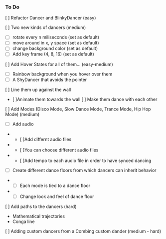 ### To Do

[ ] Refactor Dancer and BlinkyDancer (easy)

[ ] Two new kinds of dancers (medium)
- [ ] rotate every n miliseconds (set as default)
- [ ] move around in x, y space (set as default)
- [ ] change background color (set as default)
- [ ] Add key frame (4, 8, 16) (set as default)

[ ] Add Hover States for all of them... (easy-medium)
- [ ] Rainbow background when you hover over them
- [ ] A ShyDancer that avoids the pointer

[ ] Line them up against the wall
- [ ]Animate them towards the wall
[ ] Make them dance with each other

[ ] Add Modes (Disco Mode, Slow Dance Mode, Trance Mode, Hip Hop Mode) (medium)
  - [ ] Add audio
  - - [ ]Add differnt audio files
  - - [ ]You can choose different audio files
  - - [ ]Add tempo to each audio file in order to have synced dancing
  - [ ] Create different dance floors from which dancers can inherit behavior
  - - [ ] Each mode is tied to a dance floor
  - - [ ] Change look and feel of dance floor

[ ] Add paths to the dancers (hard)
- Mathematical trajectories
- Conga line

[ ] Adding custom dancers from a Combing custom dander (medium - hard)
